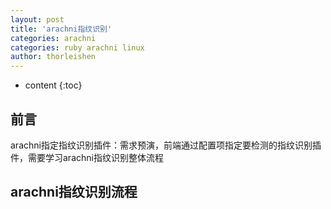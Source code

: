 ```yaml
---
layout: post
title: 'arachni指纹识别'
categories: arachni
categories: ruby arachni linux
author: thorleishen
---
```


* content
{:toc}


## 前言

arachni指定指纹识别插件：需求预演，前端通过配置项指定要检测的指纹识别插件，需要学习arachni指纹识别整体流程

## arachni指纹识别流程

